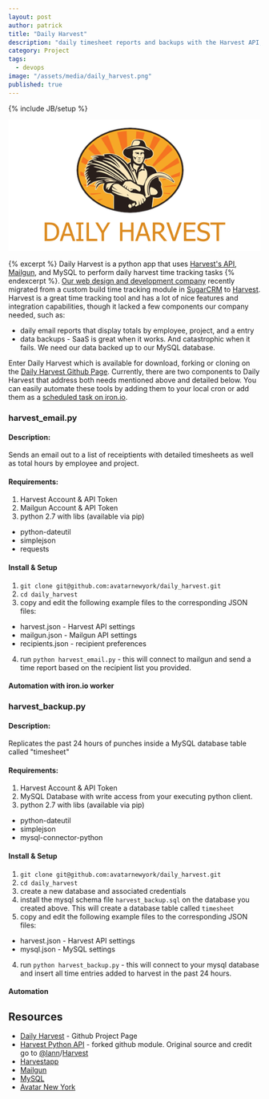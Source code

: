 ```yaml
---
layout: post
author: patrick
title: "Daily Harvest"
description: "daily timesheet reports and backups with the Harvest API, Mailgun, Iron.io, and MySQL"
category: Project
tags:
  - devops
image: "/assets/media/daily_harvest.png"
published: true
---
```

{% include JB/setup %}

![Puppet Bootstrap](/assets/media/daily_harvest.png)

{% excerpt %} Daily Harvest is a python app that uses [Harvest's API](https://github.com/harvesthq/api), [Mailgun](http://documentation.mailgun.com/api_reference.html), and MySQL to perform daily harvest time tracking tasks {% endexcerpt %}.  [Our web design and development company](http://avatarnewyork.com/company/website-design-development) recently migrated from a custom build time tracking module in [SugarCRM](http://sugarcrm.com) to [Harvest](https://www.getharvest.com/).  Harvest is a great time tracking tool and has a lot of nice features and integration capabilities, though it lacked a few components our company needed, such as:

* daily email reports that display totals by employee, project, and a entry
* data backups - SaaS is great when it works.  And catastrophic when it fails.  We need our data backed up to our MySQL database.

Enter Daily Harvest which is available for download, forking or cloning on the [Daily Harvest Github Page](https://github.com/avatarnewyork/daily_harvest).  Currently, there are two components to Daily Harvest that address both needs mentioned above and detailed below.  You can easily automate these tools by adding them to your local cron or add them as a [scheduled task on iron.io](http://dev.iron.io/worker/scheduling/).

### harvest_email.py

#### Description:
Sends an email out to a list of receiptients with detailed timesheets as well as total hours by employee and project.

#### Requirements:

1. Harvest Account & API Token
2. Mailgun Account & API Token
3. python 2.7 with libs (available via pip)
 * python-dateutil
 * simplejson
 * requests

#### Install & Setup

1. `git clone git@github.com:avatarnewyork/daily_harvest.git`
2. `cd daily_harvest`
3. copy and edit the following example files to the corresponding JSON files:
 * harvest.json - Harvest API settings
 * mailgun.json - Mailgun API settings
 * recipients.json - recipient preferences
4. run `python harvest_email.py` - this will connect to mailgun and send a time report based on the recipient list you provided.

#### Automation with iron.io worker

<script src="https://gist.github.com/mrpatrick/9efff09704138361bbed.js"></script>

### harvest_backup.py

#### Description:
Replicates the past 24 hours of punches inside a MySQL database table called "timesheet"

#### Requirements:

1. Harvest Account & API Token
2. MySQL Database with write access from your executing python client.
3. python 2.7 with libs (available via pip)
 * python-dateutil
 * simplejson
 * mysql-connector-python

#### Install & Setup

1. `git clone git@github.com:avatarnewyork/daily_harvest.git`
2. `cd daily_harvest`
3. create a new database and associated credentials
4. install the mysql schema file `harvest_backup.sql` on the database you created above.  This will create a database table called `timesheet`
5. copy and edit the following example files to the corresponding JSON files:
 * harvest.json - Harvest API settings
 * mysql.json - MySQL settings
4. run `python harvest_backup.py` - this will connect to your mysql database and insert all time entries added to harvest in the past 24 hours.

#### Automation

<script src="https://gist.github.com/mrpatrick/0594996a9237fdd34165.js"></script>


## Resources
* [Daily Harvest](https://github.com/avatarnewyork/daily_harvest) - Github Project Page
* [Harvest Python API](https://github.com/avatarnewyork/Harvest) - forked github module.  Original source and credit go to [@lann](https://github.com/lann)/[Harvest](https://github.com/lann/Harvest)
* [Harvestapp](https://www.getharvest.com/)
* [Mailgun](http://www.mailgun.com/)
* [MySQL](http://www.mysql.com/)
* [Avatar New York](http://www.avatarnewyork.com)

